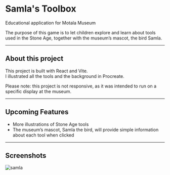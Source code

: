 # Samla's Toolbox
Educational application for Motala Museum

The purpose of this game is to let children explore and learn about tools used in the Stone Age, together with the museum’s mascot, the bird Samla.

---

## About this project
This project is built with React and Vite.  
I illustrated all the tools and the background in Procreate.

Please note: this project is not responsive, as it was intended to run on a specific display at the museum.

---

## Upcoming Features
- More illustrations of Stone Age tools  
- The museum’s mascot, Samla the bird, will provide simple information about each tool when clicked 

---

## Screenshots
![samla](https://github.com/user-attachments/assets/8fa17938-29bd-4926-bbd2-417653097ed6)

